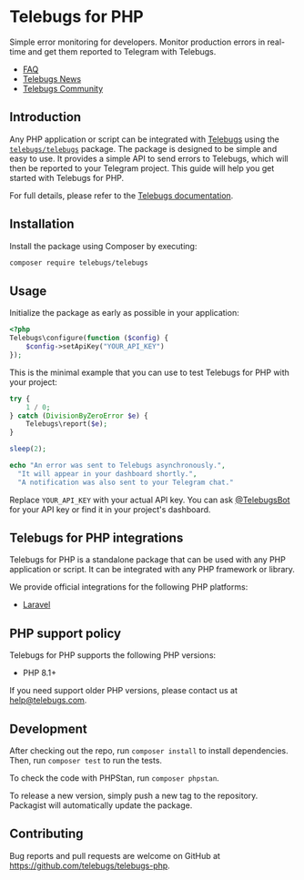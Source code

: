 # Telebugs for PHP

Simple error monitoring for developers. Monitor production errors in real-time
and get them reported to Telegram with Telebugs.

- [FAQ](https://telebugs.com/faq)
- [Telebugs News](https://t.me/TelebugsNews)
- [Telebugs Community](https://t.me/TelebugsCommunity)

## Introduction

Any PHP application or script can be integrated with
[Telebugs](https://telebugs.com) using the
[`telebugs/telebugs`](https://packagist.org/packages/telebugs/telebugs) package.
The package is designed to be simple and easy to use. It provides a simple API
to send errors to Telebugs, which will then be reported to your Telegram
project. This guide will help you get started with Telebugs for PHP.

For full details, please refer to the [Telebugs documentation](https://telebugs.com/new/docs/integrations/php).

## Installation

Install the package using Composer by executing:

```sh
composer require telebugs/telebugs
```

## Usage

Initialize the package as early as possible in your application:

```php
<?php
Telebugs\configure(function ($config) {
    $config->setApiKey("YOUR_API_KEY")
});
```

This is the minimal example that you can use to test Telebugs for PHP with your
project:

```php
try {
    1 / 0;
} catch (DivisionByZeroError $e) {
    Telebugs\report($e);
}

sleep(2);

echo "An error was sent to Telebugs asynchronously.",
  "It will appear in your dashboard shortly.",
  "A notification was also sent to your Telegram chat."
```

Replace `YOUR_API_KEY` with your actual API key. You can ask
[@TelebugsBot](http://t.me/TelebugsBot) for your API key or find it in
your project's dashboard.

## Telebugs for PHP integrations

Telebugs for PHP is a standalone package that can be used with any PHP
application or script. It can be integrated with any PHP framework or library.

We provide official integrations for the following PHP platforms:

- [Laravel](https://github.com/telebugs/telebugs-laravel)

## PHP support policy

Telebugs for PHP supports the following PHP versions:

- PHP 8.1+

If you need support older PHP versions, please contact us at
[help@telebugs.com](mailto:help@telebugs.com).

## Development

After checking out the repo, run `composer install` to install dependencies.
Then, run `composer test` to run the tests.

To check the code with PHPStan, run `composer phpstan`.

To release a new version, simply push a new tag to the repository. Packagist
will automatically update the package.

## Contributing

Bug reports and pull requests are welcome on GitHub at https://github.com/telebugs/telebugs-php.

